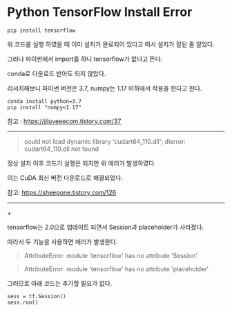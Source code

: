 # Python TensorFlow Install Error

```
pip install tensorflow
```

위 코드를 실행 하였을 때 이미 설치가 완료되어 있다고 떠서 설치가 잘된 줄 알았다.



그러나 파이썬에서 import를 하니 tensorflow가 없다고 뜬다. 



conda로 다운로드 받아도 되지 않았다.



리서치해보니 파이썬 버전은 3.7, numpy는 1.17 이하에서 작용을 한다고 한다. 

```
conda install python=3.7
pip install "numpy<1.17" 
```

참고 : <https://jjluveeecom.tistory.com/37>



-------------

> could not load dynamic library 'cudart64_110.dll'; dlerror: cudart64_110.dll not found



정상 설치 이후 코드가 실행은 되지만 위 에러가 발생하였다.



이는 CuDA 최신 버전 다운로드로 해결되었다. 



참고: <https://sheepone.tistory.com/126>

-------------



\+




tensorflow는 2.0으로 업데이트 되면서 Session과 placeholder가 사라졌다. 



따라서 두 기능을 사용하면 에러가 발생한다.



> AttributeError: module 'tensorflow' has no attribute 'Session'



> AttributeError: module 'tensorflow' has no attribute 'placeholder'



그러므로 아래 코드는 추가할 필요가 없다.

```
sess = tf.Session()
sess.run()
```

